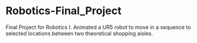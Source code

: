 # Robotics-Final_Project
Final Project for Robotics I. Animated a UR5 robot to move in a sequence to selected locations between two theoretical shopping aisles.
